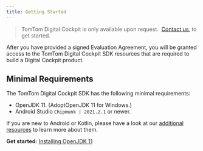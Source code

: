 ```yaml
---
title: Getting Started
---
```


<Blockquote type="announcement" hasIcon>
    TomTom Digital Cockpit is only available upon request.&nbsp;
    <a href="https://developer.tomtom.com/tomtom-digital-cockpit/request-access">
        Contact us
    </a>
    &nbsp;to get started.
</Blockquote>

After you have provided a signed Evaluation Agreement, you will be granted access to the
TomTom Digital Cockpit SDK resources that are required to build a Digital Cockpit product.

## Minimal Requirements

The TomTom Digital Cockpit SDK has the following minimal requirements:

- OpenJDK 11. (AdoptOpenJDK 11 for Windows.)
- Android Studio `Chipmunk | 2021.2.1` or newer.

If you are new to Android or Kotlin, please have a look at our
[additional resources](/tomtom-digital-cockpit/documentation/getting-started/additional-resources)
to learn more about them.

__Get started:__
[Installing OpenJDK 11](/tomtom-digital-cockpit/documentation/getting-started/installing-openjdk-11)
